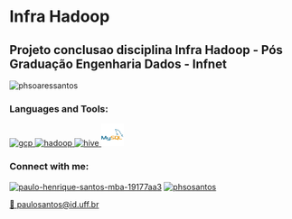 # Infra Hadoop
## Projeto conclusao disciplina Infra Hadoop  - Pós Graduação Engenharia Dados - Infnet

<p align="left"> <img src="https://komarev.com/ghpvc/?username=phsoaressantos&label=Profile%20views&color=0e75b6&style=flat" alt="phsoaressantos" /> </p>

<h3 align="left">Languages and Tools:</h3>

<p align="left">
<a href="https://cloud.google.com" target="_blank" rel="noreferrer"> <img src="https://www.vectorlogo.zone/logos/google_cloud/google_cloud-icon.svg" alt="gcp" width="40" height="40"/> </a> <a href="https://hadoop.apache.org/" target="_blank" rel="noreferrer"> <img src="https://www.vectorlogo.zone/logos/apache_hadoop/apache_hadoop-icon.svg" alt="hadoop" width="40" height="40"/> </a> <a href="https://hive.apache.org/" target="_blank" rel="noreferrer"> <img src="https://www.vectorlogo.zone/logos/apache_hive/apache_hive-icon.svg" alt="hive" width="40" height="40"/> </a> <a href="https://www.mysql.com/" target="_blank" rel="noreferrer"> <img src="https://raw.githubusercontent.com/devicons/devicon/master/icons/mysql/mysql-original-wordmark.svg" alt="mysql" width="40" height="40"/> </a>  
</p>

<h3 align="left">Connect with me:</h3>
<p align="left">
<a href="https://linkedin.com/in/paulo-henrique-santos-mba-19177aa3" target="blank"><img align="center" src="https://raw.githubusercontent.com/rahuldkjain/github-profile-readme-generator/master/src/images/icons/Social/linked-in-alt.svg" alt="paulo-henrique-santos-mba-19177aa3" height="30" width="40" /></a>
<a href="https://kaggle.com/phsosantos" target="blank"><img align="center" src="https://raw.githubusercontent.com/rahuldkjain/github-profile-readme-generator/master/src/images/icons/Social/kaggle.svg" alt="phsosantos" height="30" width="40" /></a>
</p>

<p align="left">
  
  <a href="mailto:paulosantos@id.uff.br">📧 paulosantos@id.uff.br</a>
  
</p>
